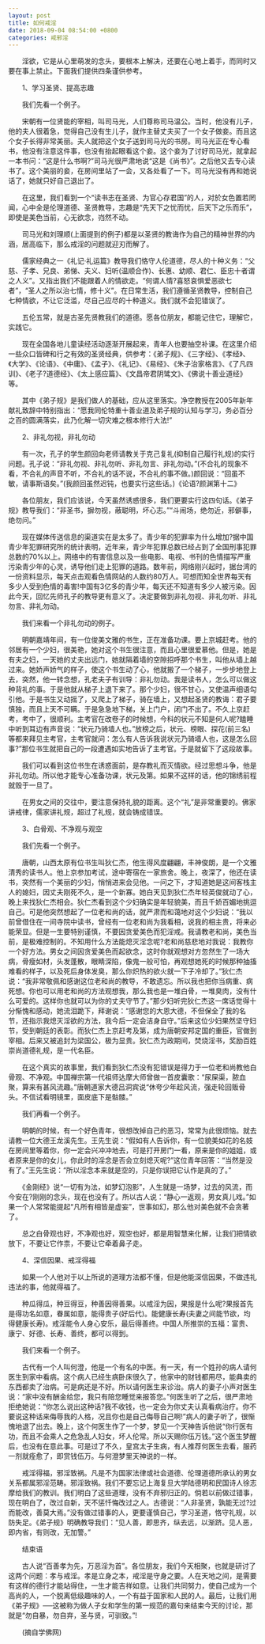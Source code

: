 ```yaml
---
layout: post
title: 如何戒淫
date: 2018-09-04 08:54:00 +0800
categories: 戒邪淫
---
```


　　淫欲，它是从心里萌发的念头，要根本上解决，还要在心地上着手，而同时又要在事上禁止。下面我们提供四条谨供参考。
　　1、学习圣贤、提高志趣
　　我们先看一个例子。
　　宋朝有一位贤能的宰相，叫司马光，人们尊称司马温公。当时，他没有儿子，他的夫人很着急，觉得自己没有生儿子，就作主替丈夫买了一个女子做妾。而且这个女子长得非常美丽。夫人就把这个女子送到司马光的书房。司马光正在专心看书，他没有注意这件事，也没有抬起眼看这个妾。这个妾为了讨好司马光，就拿起一本书问：“这是什么书啊?”司马光很严肃地说“这是《尚书》”。之后他又去专心读书了。这个美丽的妾，在房间里站了一会，又各处看了一下。司马光没有再和她说话了，她就只好自己退出了。
　　在这里，我们看到一个“读书志在圣贤、为官心存君国”的人，对於女色置若罔闻，心中全是伦理道德、圣贤教导，志趣是“先天下之忧而忧，后天下之乐而乐”，即使是美色当前，心无欲念，岿然不动。
　　司马光和刘理顺(上面提到的例子)都是以圣贤的教诲作为自己的精神世界的内涵，居高临下，那么戒淫的问题就迎刃而解了。
　　儒家经典之一《礼记·礼运篇》教导我们恪守人伦道德，尽人的十种义务：“父慈、子孝、兄良、弟悌、夫义、妇听(温顺合作)、长惠、幼顺、君仁、臣忠十者谓之人义”。又指出我们不能跟着人的情欲走。“何谓人情?喜怒哀惧爱恶欲七者”，“圣人之所以治七情，修十义”。在日常生活，我们遵循圣贤教导，控制自己七种情欲，不让它泛滥，尽自己应尽的十种道义。我们就不会犯错误了。
　　五伦五常，就是古圣先贤教我们的道德。愿各位朋友，都能记住它，理解它，实践它。
　　现在全国各地儿童读经活动逐渐开展起来，青年人也要抽空补课。在这里介绍一些众口皆碑和行之有效的圣贤经典，供参考：《弟子规》、《三字经》、《孝经》、《大学》、《论语》、《中庸》、《孟子》、《礼记》、《易经》、《朱子治家格言》、《了凡四训》、《老子?道德经》、《太上感应篇》、《文昌帝君阴骘文》、《佛说十善业道经》等。
　　其中《弟子规》是我们做人的基础，应从这里落实。净空教授在2005年新年献礼致辞中特别指出：“愿我同伦特重十善业道及弟子规的认知与学习，务必百分之百的圆满落实，此乃化解一切灾难之根本修行大法!”
　　2、非礼勿视，非礼勿动
　　有一次，孔子的学生颜回向老师请教关于克己复礼(抑制自己履行礼规)的实行问题。孔子说：“非礼勿视、非礼勿听、非礼勿言、非礼勿动。”(不合礼的现象不看，不合礼的声音不听，不合礼的话不说，不合礼的事不做。)颜回说：“回虽不敏，请事斯语矣。”(我颜回虽然迟钝，也要实行这些话。)《论语?颜渊第十二》
　　各位朋友，我们应该说，今天虽然诱惑很多，我们更要实行这四句话。《弟子规》教导我们：“非圣书，摒勿视，蔽聪明，坏心志。”“斗闹场，绝勿近，邪僻事，绝勿问。”
　　现在媒体传送信息的渠道实在是太多了。青少年的犯罪率为什么增加?据中国青少年犯罪研究所的统计表明，近年来，青少年犯罪总数已经占到了全国刑事犯罪总数的70%以上。网络中的有害信息以及一些电影、电视、书刊的色情描写严重污染青少年的心灵，诱导他们走上犯罪的道路。数年前，网络刚兴起时，据台湾的一份资料显示，每天点击观看色情网站的人数约80万人。可想而知全世界每天有多少人受到色情的毒害!中国有3亿多的青少年，每天还不知道有多少人被污染。因此今天，回忆先师孔子的教导更有意义了。决定要做到非礼勿视、非礼勿听、非礼勿言、非礼勿动。
　　我们来看一个非礼勿动的例子。
　　明朝嘉靖年间，有一位俊美文雅的书生，正在准备功课。要上京城赶考。他的邻居有一个少妇，很美艳，她对这个书生很注意，而且心里很爱慕他。但是，她是有夫之妇，一天她的丈夫出远门，她就隔着墙的空隙招呼那个书生，叫他从墙上越过来。她娇声娇气的样子，使这个书生动了心，他就搬了一个梯子，一步步地登上去，突然，他一转念想，孔老夫子有训导：非礼勿动。我是读书人，怎么可以做这种背礼的事。于是他就从梯子上退下来了。那个少妇，很不甘心，又使温声细语勾引他。于是书生又动摇了，又爬上了梯子，骑在墙上，又想起圣贤的教诲：君子要慎独，而且上天不可瞒。于是急急地下梯，关上门户，闭门不出了。不久上京赶考，考中了，很顺利。主考官在改卷子的时候想，今科的状元不知是何人呢?瞌睡中听到耳边有声音说：“状元乃骑墙人也。”放榜之后，状元、榜眼、探花(前三名)等都来拜见主考官，主考官就问：怎么有人告诉我说状元乃骑墙人也，这是怎么回事?”那位书生就把自己的一段遭遇如实地告诉了主考官。于是就留下了这段故事。
　　我们可以看到这位书生在诱惑面前，是存教礼而灭情欲。经过思想斗争，他是非礼勿动。所以他才能专心准备功课，状元及第。如果不这样的话，他的锦绣前程就毁于一旦了。
　　在男女之间的交往中，要注意保持礼貌的距离。这个“礼”是非常重要的。佛家讲戒律，儒家讲礼规，超过了礼规，就会铸成错误。
　　3、白骨观、不净观与观空
　　我们先看一个例子。
　　唐朝，山西太原有位书生叫狄仁杰，他生得风度翩翩，丰神俊朗，是一个文雅清秀的读书人。他上京参加考试，途中寄宿在一家旅舍。晚上，夜深了，他还在读书，突然有一个美丽的少妇，悄悄进来会见他。一问之下，才知道她是这间客栈主人的媳妇，因丈夫刚死不久，是一个新寡。她白天见到狄仁杰年轻英俊就动了心，晚上来找狄仁杰相会。狄仁杰看到这个少妇确实是年轻貌美，而且千娇百媚地挑逗自己。可是他突然想起了一位老和尚的话，就严肃而和蔼地对这个少妇说：“我以前曾借住在一间寺院中读书，曾经有一位老和尚为我看相，说我的相主贵，将来必能荣显。但是一生要特别谨慎，不要因贪爱美色而犯淫戒。我请教老和尚，美色当前，是极难控制的。不知用什么方法能熄灭淫念呢?老和尚慈悲地对我说：我教你一个好方法。男女之间因贪爱美色而起欲念，这时你就观想对方忽然生了一场大病，骨瘦如材，头发蓬散，眼睛深陷，像鬼一般可怕，再观想她死的时候那种抽搐难看的样子，以及死后身体发臭，那么你炽热的欲火就一下子冷却了。”狄仁杰说：“我非常敬佩和感谢这位老和尚的教导，不敢遗忘。所以我也把你当病重、病死想。你也可以用老和尚的方法观想我，那么我也是一堆白骨，一堆臭肉，没有什么可爱的。这样你也就可以为你的丈夫守节了。”那少妇听完狄仁杰这一席话觉得十分惭愧和感动，她流泪跪下，拜谢说：“感谢您的大恩大德，不但保全了我的名节，还指示我熄灭淫欲的方法，我今后一定会洁身自守。”后来这位少妇果然坚守妇节，受到朝廷的表彰。而狄仁杰上京赶考及第，成为唐朝安邦定国的重臣，官做到宰相。后来又被追封为梁国公，极为显贵。狄仁杰为政期间，焚烧淫书，奖励百姓崇尚道德礼规，是一代名臣。
　　在这个真实的故事里，我们看到狄仁杰没有犯错误是得力于一位老和尚教他白骨观、不净观。中国禅宗第一代祖师达摩大师曾做一首皮囊歌：“尿屎渠，脓血聚，算来有甚风流趣。”唐朝道家大德吕洞宾说“休夸少年趁风流，强走轮回贩骨头。不信试看明镜里，面皮底下是骷髅。”
　　我们再看一个例子。
　　明朝的时候，有一个好色青年，很想改掉自己的恶习，常常为此很烦恼。就去请教一位大德王龙溪先生。王先生说：“假如有人告诉你，有一位貌美如花的名妓在房间里等着你，你一定会兴冲冲地去，可是打开房门一看，原来是你的姐姐，或者原来是你的女儿，你此时的淫念是否会立刻熄灭呢?”这位青年回答：“当然是没有了。”王先生说：“所以淫念本来就是空的，只是你误把它认作是真的了。”
　　《金刚经》说“一切有为法，如梦幻泡影”，人生就是一场梦，过去的风流，而今安在?刚刚的念头，现在也没有了。所以古人说：“静心一返观，男女真儿戏。”如果一个人常常能提起“凡所有相皆是虚妄”，世事如幻，那么他对美色就不会贪著了。
　　总之白骨观也好，不净观也好，观空也好，都是用智慧来化解，让我们把情欲放下，不要让它作祟，不要让它牵着鼻子走。
　　4、深信因果、戒淫得福
　　如果一个人他对于以上所说的道理方法都不懂，但是他能深信因果，不做违礼违法的事，他就得福了。
　　种瓜得瓜，种豆得豆，种善因得善果。以戒淫为因，果报是什么呢?果报首先是得功名如意，眷属如意，能得贵子(好后代)。能健康长寿(夫妻之间能节欲，均得健康长寿)。戒淫能令人身心安乐，最后得善终。中国人所推崇的五福：富贵、康宁、好德、长寿、善终，都可以得到。
　　我们来看一个例子。
　　古代有一个人叫何澄，他是一个有名的中医。有一天，有一个姓孙的病人请何医生到家中看病。这个病人已经生病卧床很久了，他家中的财钱都用尽，能典卖的东西都卖了治病。可是病还是不好。所以请何医生来诊治。病人的妻子小声对医生说：“家中没有酬金给您，我只有陪您睡觉来报答您。”何医生听了之后，很严肃地拒绝她说：“你怎么说出这种话?我不收钱，也一定会为你丈夫认真看病治疗。你不要说这种话来侮辱我的人格，况且你也是自己侮辱自己啊!”病人的妻子听了，很惭愧地退了出去。晚上，这个何医生作了一个梦，梦见一个天神告诉他说“你行医有功，而且不会乘人之危急乱人妇女，坏人伦常。所以天赐你伍万钱。”这个医生梦醒后，也没有在意此事。可是过了不久，皇宫太子生病，有人推荐何医生去看，服药一剂就痊愈了，即赏钱伍万。与何澄梦里天神说的一样。
　　戒淫得福，邪淫致祸。凡是不为国家法律或社会道德、伦理道德所承认的男女关系都属邪淫范畴。邪淫致祸。我们不要忘记上海复旦大学陆德明和民国诗人徐志摩给我们的教训。我们明白了这些道理，没有不弃邪归正的。倘若以前做过错事，现在明白了，改过自新，天不惩忏悔改过之人。古德说：“人非圣贤，孰能无过?过而能改，善莫大焉。”没有做过错事的人，更要谨慎自己，学习圣道，恪守礼规，以防失足。《弟子规》明确教导我们：“见人善，即思齐，纵去远，以渐跻。见人恶，即内省，有则改，无加警。”
　　结束语
　　古人说“百善孝为先，万恶淫为首”。各位朋友，我们今天相聚，也就是研讨了这两个问题：孝与戒淫。孝是立身之本，戒淫是守身之要。人在天地之间，是需要有这样的德行才能站得住，一生才能吉祥如意。让我们共同努力，使自己成为一个高尚的人，一个脱离低级趣味的人，一个有益于国家和人民的人。最后，让我们用《弟子规》──这被称为做人子女和学生的第一规范的嘉句来结束今天的讨论，那就是“勿自暴，勿自弃，圣与贤，可驯致。”!
　　(摘自学佛网)